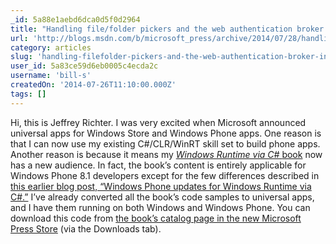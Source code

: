 ```yaml
---
_id: 5a88e1aebd6dca0d5f0d2964
title: "Handling file/folder pickers and the web authentication broker in universal Windows apps"
url: 'http://blogs.msdn.com/b/microsoft_press/archive/2014/07/28/handling-file-folder-pickers-and-the-web-authentication-broker-in-universal-windows-apps.aspx'
category: articles
slug: 'handling-filefolder-pickers-and-the-web-authentication-broker-in-universal-windows-apps'
user_id: 5a83ce59d6eb0005c4ecda2c
username: 'bill-s'
createdOn: '2014-07-26T11:10:00.000Z'
tags: []
---
```


Hi, this is Jeffrey Richter. I was very excited when Microsoft announced universal apps for Windows Store and Windows Phone apps. One reason is that I can now use my existing C#/CLR/WinRT skill set to build phone apps. Another reason is because it means my <a href="https://www.microsoftpressstore.com/store/windows-runtime-via-c-sharp-9780735679276"><i>Windows Runtime via C# </i>book</a> now has a new audience. In fact, the book’s content is entirely applicable for Windows Phone 8.1 developers except for the few differences described in <a href="http://blogs.msdn.com/b/microsoft_press/archive/2014/07/16/windows-phone-updates-for-windows-runtime-via-c.aspx">this earlier blog post, “Windows Phone updates for Windows Runtime via C#.”</a> I’ve already converted all the book’s code samples to universal apps, and I have them running on both Windows and Windows Phone. You can download this code from <a href="https://www.microsoftpressstore.com/store/windows-runtime-via-c-sharp-9780735679276">the book’s catalog page in the new Microsoft Press Store</a> (via the Downloads tab).
